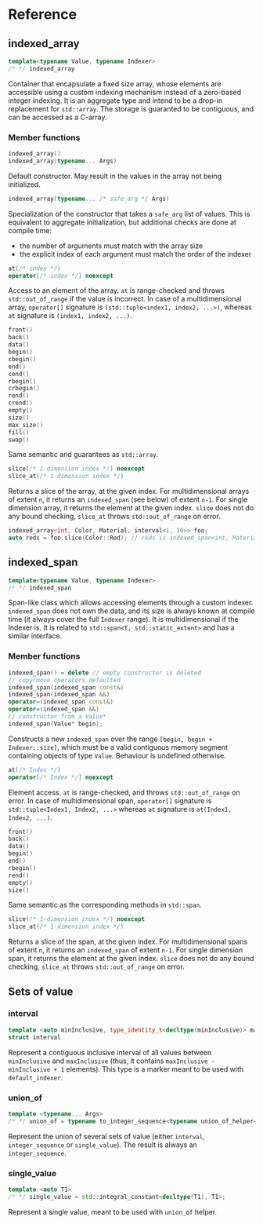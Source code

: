 <!--
Copyright 2022 Julien Blanc
Distributed under the Boost Software License, Version 1.0.
https://www.boost.org/LICENSE_1_0.txt
-->

# Reference

## indexed\_array

```cpp
template<typename Value, typename Indexer>
/* */ indexed_array
```

Container that encapsulate a fixed size array, whose elements are accessible using a custom
indexing mechanism instead of a zero-based integer indexing. It is an aggregate type and
intend to be a drop-in replacement for `std::array`. The storage is guaranted to be contiguous,
and can be accessed as a C-array.

### Member functions

```cpp
indexed_array()
indexed_array(typename... Args)
```

Default constructor. May result in the values in the array not being initialized.

```cpp
indexed_array(typename... /* safe_arg */ Args)
```

Specialization of the constructor that takes a `safe_arg` list of values. This is
equivalent to aggregate initialization, but additional checks are done at compile
time:
* the number of arguments must match with the array size
* the explicit index of each argument must match the order of the indexer

```cpp
at(/* index */)
operator[/* index */] noexcept
```

Access to an element of the array. `at` is range-checked and throws `std::out_of_range` if the
value is incorrect. In case of a multidimensional array, `operator[]` signature is
`(std::tuple<index1, index2, ...>)`, whereas `at` signature is `(index1, index2, ...)`.

```cpp
front()
back()
data()
begin()
cbegin()
end()
cend()
rbegin()
crbegin()
rend()
crend()
empty()
size()
max_size()
fill()
swap()
```

Same semantic and guarantees as `std::array`.

```cpp
slice(/* 1-dimension index */) noexcept
slice_at(/* 1-dimension index */)
```

Returns a slice of the array, at the given index. For multidimensional arrays of extent `n`, it returns an
`indexed_span` (see below) of extent `n-1`. For single dimension array, it returns the element at the given
index. `slice` does not do any bound checking, `slice_at` throws `std::out_of_range` on error.

```cpp
indexed_array<int, Color, Material, interval<1, 10>> foo;
auto reds = foo.slice(Color::Red); // reds is indexed_span<int, Material, interval<1, 10>>
```

## indexed\_span

```cpp
template<typename Value, typename Indexer>
/* */ indexed_span
```

Span-like class which allows accessing elements through a custom indexer. `indexed_span` does
not own the data, and its size is always known at compile time (it always cover the full 
`Indexer` range). It is multidimensional if the Indexer is. It is related to 
`std::span<T, std::static_extent>` and has a similar interface.

### Member functions

```cpp
indexed_span() = delete // empty constructor is deleted
// copy/move operators defaulted
indexed_span(indexed_span const&)
indexed_span(indexed_span &&)
operator=(indexed_span const&)
operator=(indexed_span &&)
// constructor from a Value*
indexed_span(Value* begin);
```

Constructs a new `indexed_span` over the range `[begin, begin + Indexer::size]`, which must be
a valid contiguous memory segment containing objects of type `Value`. Behaviour is undefined
otherwise.

```cpp
at(/* Index */)
operator[/* Index */] noexcept
```

Element access. `at` is range-checked, and throws `std::out_of_range` on error. In case of
multidimensional span, `operator[]` signature is `std::tuple<Index1, Index2, ...>` whereas
`at` signature is `at(Index1, Index2, ...)`.

```cpp
front()
back()
data()
begin()
end()
rbegin()
rend()
empty()
size()
```

Same semantic as the corresponding methods in `std::span`.

```cpp
slice(/* 1-dimension index */) noexcept
slice_at(/* 1-dimension index */)
```

Returns a slice of the span, at the given index. For multidimensional spans of extent `n`, it returns an
`indexed_span` of extent `n-1`. For single dimension span, it returns the element at the given
index. `slice` does not do any bound checking, `slice_at` throws `std::out_of_range` on error.

## Sets of value

### interval

```cpp
template <auto minInclusive, type_identity_t<decltype(minInclusive)> maxInclusive>
struct interval
```

Represent a contiguous inclusive interval of all values between `minInclusive` and 
`maxInclusive` (thus, it contains `maxInclusive - minInclusive + 1` elements). This
type is a marker meant to be used with `default_indexer`.

### union\_of

```cpp
template <typename... Args>
/* */ union_of = typename to_integer_sequence<typename union_of_helper<Args...>::type>::type;
```

Represent the union of several sets of value (either `interval`, `integer_sequence` or `single_value`). The
result is always an `integer_sequence`.

### single\_value

```cpp
template <auto T1>
/* */ single_value = std::integral_constant<decltype(T1), T1>;
```

Represent a single value, meant to be used with `union_of` helper.
